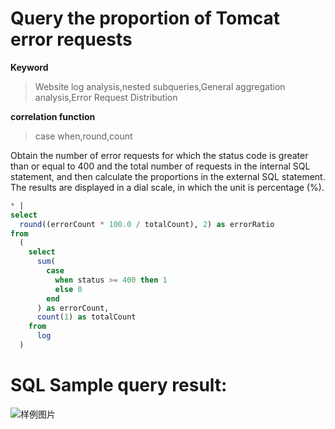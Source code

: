 # Query the proportion of Tomcat error requests

**Keyword**

> Website log analysis,nested subqueries,General aggregation analysis,Error Request Distribution

**correlation function**

> case when,round,count

Obtain the number of error requests for which the status code is greater than or equal to 400 and the total number of requests in the internal SQL statement, and then calculate the proportions in the external SQL statement. The results are displayed in a dial scale, in which the unit is percentage (%).

```SQL
* |
select
  round((errorCount * 100.0 / totalCount), 2) as errorRatio
from
  (
    select
      sum(
        case
          when status >= 400 then 1
          else 0
        end
      ) as errorCount,
      count(1) as totalCount
    from
      log
  )
```

# SQL Sample query result:

![样例图片](http://slsconsole.oss-cn-hangzhou.aliyuncs.com/sql_sample/1584602110499%5BTomcat%5D%20Access%20logs_bruce-docker-test1542017183000.png)
